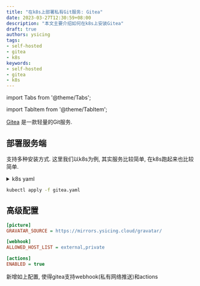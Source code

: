 ```yaml
---
title: "在k8s上部署私有Git服务: Gitea"
date: 2023-03-27T12:30:59+08:00
description: "本文主要介绍如何在k8s上安装Gitea"
draft: true
authors: ysicing
tags:
- self-hosted
- gitea
- k8s
keywords:
- self-hosted
- gitea
- k8s
---
```


import Tabs from '@theme/Tabs';

import TabItem from '@theme/TabItem';

[Gitea](https://github.com/go-gitea/gitea) 是一款轻量的Git服务.

<!-- truncate -->

## 部署服务端

支持多种安装方式. 这里我们以k8s为例, 其实服务比较简单, 在k8s跑起来也比较简单.

<details>
<summary>k8s yaml</summary>

```yaml title="gitea.yaml"
apiVersion: v1
kind: PersistentVolumeClaim
metadata:
  labels:
    k8s.ysicing.me/name: gitea
  name: gitea
spec:
  # storageClassName: tkecfs
  accessModes:
    - ReadWriteMany
  resources:
    requests:
      storage: 1Gi
---
apiVersion: apps/v1
kind: Deployment
metadata:
  labels:
    k8s.ysicing.me/name: gitea
  name: gitea
spec:
  replicas: 1
  selector:
    matchLabels:
      k8s.ysicing.me/name: gitea
  strategy:
    rollingUpdate:
      maxSurge: 25%
      maxUnavailable: 0%
    type: RollingUpdate
  template:
    metadata:
      labels:
        k8s.ysicing.me/name: gitea
    spec:
      containers:
      - image: gitea/gitea
        imagePullPolicy: Always
        name: gitea
        resources:
          limits:
            cpu: 500m
            memory: 512Mi
          requests:
            cpu: 125m
            memory: 128Mi
        volumeMounts:
        - mountPath: /data
          name: gitea
      restartPolicy: Always
      volumes:
      - name: gitea
        persistentVolumeClaim:
          claimName: gitea
---
apiVersion: v1
kind: Service
metadata:
  labels:
    k8s.ysicing.me/name: gitea
  name: gitea
spec:
  ports:
  - name: http
    port: 80
    protocol: TCP
    targetPort: 3000
  - name: ssh
    port: 22
    protocol: TCP
    targetPort: 22
  selector:
    k8s.ysicing.me/name: gitea
  type: LoadBalancer
---
apiVersion: networking.k8s.io/v1
kind: Ingress
metadata:
  labels:
    k8s.ysicing.me/name: gitea
  name: gitea
spec:
  rules:
  - host: gitea.ysicing.cloud
    http:
      paths:
      - backend:
          service:
            name: gitea
            port:
              name: http
        path: /
        pathType: ImplementationSpecific
  - host: git.ysicing.cloud
    http:
      paths:
      - backend:
          service:
            name: gitea
            port:
              name: http
        path: /
        pathType: ImplementationSpecific
```

</details>

```bash title="执行生效gitea.yaml"
kubectl apply -f gitea.yaml
```

## 高级配置

```ini title="新增的额外gitea配置"
[picture]
GRAVATAR_SOURCE = https://mirrors.ysicing.cloud/gravatar/

[webhook]
ALLOWED_HOST_LIST = external,private

[actions]
ENABLED = true
```

新增如上配置, 使得gitea支持webhook(私有网络推送)和actions

